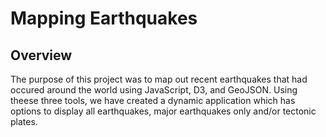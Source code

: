 # Mapping Earthquakes
## Overview
The purpose of this project was to map out recent earthquakes that had occured around the world using JavaScript, D3, and GeoJSON. Using theese three tools, we have created a dynamic application which has options to display all earthquakes, major earthquakes only and/or tectonic plates.
